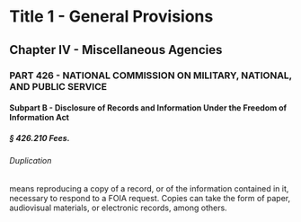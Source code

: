 
# Title 1 - General Provisions
## Chapter IV - Miscellaneous Agencies
### PART 426 - NATIONAL COMMISSION ON MILITARY, NATIONAL, AND PUBLIC SERVICE
#### Subpart B - Disclosure of Records and Information Under the Freedom of Information Act
##### § 426.210 Fees.
###### Duplication

means reproducing a copy of a record, or of the information contained in it, necessary to respond to a FOIA request. Copies can take the form of paper, audiovisual materials, or electronic records, among others.
